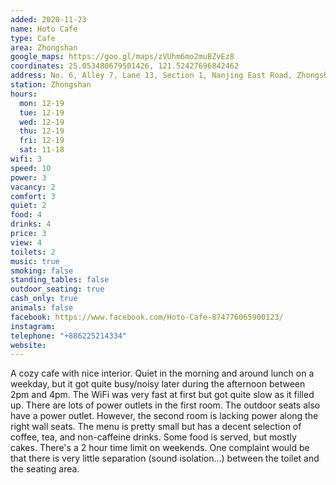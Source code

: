```yaml
---
added: 2020-11-23
name: Hoto Cafe
type: Cafe
area: Zhongshan
google_maps: https://goo.gl/maps/zVUhm6mo2muBZvEz8
coordinates: 25.053480679501426, 121.52427696842462
address: No. 6, Alley 7, Lane 13, Section 1, Nanjing East Road, Zhongshan District, Taipei City, Taiwan 10491
station: Zhongshan
hours:
  mon: 12-19
  tue: 12-19
  wed: 12-19
  thu: 12-19
  fri: 12-19
  sat: 11-18
wifi: 3
speed: 10
power: 3
vacancy: 2
comfort: 3
quiet: 2
food: 4
drinks: 4
price: 3
view: 4
toilets: 2
music: true
smoking: false
standing_tables: false
outdoor_seating: true
cash_only: true
animals: false
facebook: https://www.facebook.com/Hoto-Cafe-874776065900123/
instagram: 
telephone: "+886225214334"
website: 
---
```


A cozy cafe with nice interior. Quiet in the morning and around lunch on a weekday, but it got quite busy/noisy later during the afternoon between 2pm and 4pm. The WiFi was very fast at first but got quite slow as it filled up. There are lots of power outlets in the first room. The outdoor seats also have a power outlet. However, the second room is lacking power along the right wall seats. The menu is pretty small but has a decent selection of coffee, tea, and non-caffeine drinks. Some food is served, but mostly cakes. There's a 2 hour time limit on weekends. One complaint would be that there is very little separation (sound isolation...) between the toilet and the seating area.

